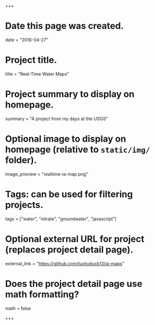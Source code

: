+++
# Date this page was created.
date = "2016-04-27"

# Project title.
title = "Real-Time Water Maps"

# Project summary to display on homepage.
summary = "A project from my days at the USGS"

# Optional image to display on homepage (relative to `static/img/` folder).
image_preview = "realtime-ia-map.png"

# Tags: can be used for filtering projects.
tags = ["water", "nitrate", "groundwater", "javascript"]

# Optional external URL for project (replaces project detail page).
external_link = "https://github.com/luckyduck13/ia-maps"

# Does the project detail page use math formatting?
math = false

+++

